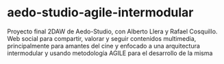 # aedo-studio-agile-intermodular
Proyecto final 2DAW de Aedo-Studio, con Alberto Llera y Rafael Cosquillo. Web social  para compartir, valorar y seguir contenidos multimedia, principalmente para amantes del cine y enfocado a una arquitectura intermodular y usando metodología AGILE para el desarrollo de la misma
